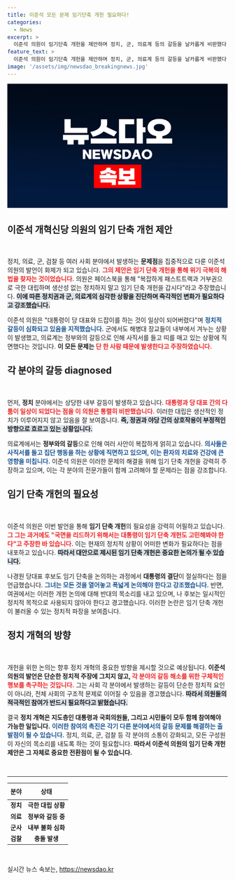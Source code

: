 ```yaml
---
title: 이준석 모든 문제 임기단축 개헌 필요하다!
categories:
  - News
excerpt: >
  이준석 의원이 임기단축 개헌을 제안하며 정치, 군, 의료계 등의 갈등을 날카롭게 비판했다. 대통령과의 대립 속에서 사회의 생산성을 높이자는 그의 주장은 과연 현실로 가능할까? 클릭해서 자세히 알아보세요!
feature_text: >
  이준석 의원이 임기단축 개헌을 제안하며 정치, 군, 의료계 등의 갈등을 날카롭게 비판했다. 대통령과의 대립 속에서 사회의 생산성을 높이자는 그의 주장은 과연 현실로 가능할까? 클릭해서 자세히 알아보세요!
image: '/assets/img/newsdao_breakingnews.jpg'
---
```


<p><img src="/assets/img/newsdao_breakingnews.jpg" alt="bookingtag 속보" /></p>

<h2 data-ke-size="size26">이준석 개혁신당 의원의 임기 단축 개헌 제안</h2>

<p data-ke-size="size16">&nbsp;</p>

<p>정치, 의료, 군, 검찰 등 여러 사회 분야에서 발생하는 <b>문제점</b>을 집중적으로 다룬 이준석 의원의 발언이 화제가 되고 있습니다. <b><span style="color: #ee2323;">그의 제안은 임기 단축 개헌을 통해 위기 극복의 해법을 찾자는 것이었습니다.</span></b> 의원은 페이스북을 통해 "복잡하게 패스트트랙과 거부권으로 극한 대립하며 생산성 없는 정치하지 말고 임기 단축 개헌을 갑시다"라고 주장했습니다. <b><span style="background-color: #21538527;">이에 따른 정치권과 군, 의료계의 심각한 상황을 진단하며 즉각적인 변화가 필요하다고 강조했습니다.</span></b> </p>

<p>이준석 의원은 "대통령이 당 대표와 드잡이를 하는 것이 일상이 되어버렸다"며 <b><span style="color: #1a5490;">정치적 갈등이 심화되고 있음을 지적했습니다.</span></b> 군에서도 해병대 장교들이 내부에서 겨누는 상황이 발생했고, 의료계는 정부와의 갈등으로 인해 사직서를 들고 띠를 매고 있는 상황에 직면했다는 것입니다. <b>이 모든 문제는 <span style="color: #ee2323;">단 한 사람 때문에 발생한다고 주장하였습니다.</span></b> </p>

<h2 data-ke-size="size26">각 분야의 갈등 diagnosed</h2>

<p data-ke-size="size16">&nbsp;</p>

<p>먼저, <b>정치</b> 분야에서는 상당한 내부 갈등이 발생하고 있습니다. <b><span style="color: #ee2323;">대통령과 당 대표 간의 다툼이 일상이 되었다는 점을 이 의원은 통렬히 비판했습니다.</span></b> 이러한 대립은 생산적인 정치가 이루어지지 않고 있음을 잘 보여줍니다. <b><span style="background-color: #21538527;">즉, 정권과 야당 간의 상호작용이 부정적인 방향으로 흐르고 있는 상황입니다.</span></b> </p>

<p>의료계에서는 <b>정부와의 갈등</b>으로 인해 여러 사안이 복잡하게 얽히고 있습니다. <b><span style="color: #1a5490;">의사들은 사직서를 들고 집단 행동을 하는 상황에 직면하고 있으며, 이는 환자의 치료와 건강에 큰 영향을 미칩니다.</span></b> 이준석 의원은 이러한 문제의 해결을 위해 임기 단축 개헌을 강력히 주장하고 있으며, 이는 각 분야의 전문가들이 함께 고려해야 할 문제라는 점을 강조합니다. </p>

<h2 data-ke-size="size26">임기 단축 개헌의 필요성</h2>

<p data-ke-size="size16">&nbsp;</p>

<p>이준석 의원은 이번 발언을 통해 <b>임기 단축 개헌</b>의 필요성을 강력히 어필하고 있습니다. <b><span style="color: #ee2323;">그 그는 과거에도 "국면을 리드하기 위해서는 대통령이 임기 단축 개헌도 고민해봐야 한다"고 주장한 바 있습니다.</span></b> 이는 현재의 정치적 상황이 어떠한 변화가 필요하다는 점을 내포하고 있습니다. <b><span style="background-color: #21538527;">따라서 대안으로 제시된 임기 단축 개헌은 중요한 논의가 될 수 있습니다.</span></b> </p>

<p>나경원 당대표 후보도 임기 단축을 논의하는 과정에서 <b>대통령의 결단</b>이 절실하다는 점을 언급했습니다. <b><span style="color: #1a5490;">그녀는 모든 것을 열어놓고 폭넓게 논의해야 한다고 강조했습니다.</span></b> 반면, 여권에서는 이러한 개헌 논의에 대해 반대의 목소리를 내고 있으며, 나 후보는 일시적인 정치적 목적으로 사용되지 않아야 한다고 경고했습니다. 이러한 논란은 임기 단축 개헌이 불러올 수 있는 정치적 파장을 보여줍니다. </p>

<h2 data-ke-size="size26">정치 개혁의 방향</h2>

<p data-ke-size="size16">&nbsp;</p>

<p>개헌을 위한 논의는 향후 정치 개혁의 중요한 방향을 제시할 것으로 예상됩니다. <b>이준석 의원의 발언은 단순한 정치적 주장에 그치지 않고, <span style="color: #ee2323;">각 분야의 갈등 해소를 위한 구체적인 행보를 촉구하는 것입니다.</span></b> 그는 사회 각 분야에서 발생하는 갈등이 단순한 정치적 요인이 아니라, 전체 사회의 구조적 문제로 이어질 수 있음을 경고했습니다. <b><span style="background-color: #21538527;">따라서 의원들의 적극적인 참여가 반드시 필요하다고 밝혔습니다.</span></b></p>

<p>결국 <b>정치 개혁은 지도층인 대통령과 국회의원들, 그리고 시민들이 모두 함께 참여해야 가능한 일입니다.</b> <b><span style="color: #1a5490;">이러한 참여의 촉진은 각기 다른 분야에서의 갈등 문제를 해결하는 출발점이 될 수 있습니다.</span></b> 정치, 의료, 군, 검찰 등 각 분야의 소통이 강화되고, 모든 구성원이 자신의 목소리를 내도록 하는 것이 필요합니다. <b>따라서 이준석 의원의 임기 단축 개헌 제안은 그 자체로 중요한 전환점이 될 수 있습니다.</b></p>

<p data-ke-size="size16">&nbsp;</p>

<hr>

<table style="width: 100%;">
    <thead>
        <tr>
            <th style="text-align: center; height: 30px;"><b>분야</b></th>
            <th style="text-align: center; height: 30px;"><b>상태</b></th>
        </tr>
    </thead>
    <tbody>
        <tr>
            <td style="text-align: center; height: 17px;"><b>정치</b></td>
            <td style="text-align: center; height: 17px;"><b>극한 대립 상황</b></td>
        </tr>
        <tr>
            <td style="text-align: center; height: 17px;"><b>의료</b></td>
            <td style="text-align: center; height: 17px;"><b>정부와 갈등 중</b></td>
        </tr>
        <tr>
            <td style="text-align: center; height: 17px;"><b>군사</b></td>
            <td style="text-align: center; height: 17px;"><b>내부 불화 심화</b></td>
        </tr>
        <tr>
            <td style="text-align: center; height: 17px;"><b>검찰</b></td>
            <td style="text-align: center; height: 17px;"><b>충돌 발생</b></td>
        </tr>
    </tbody>
</table>

<p data-ke-size="size16">&nbsp;</p>
실시간 뉴스 속보는, <a href="https://newsdao.kr" rel="dofollow">https://newsdao.kr</a>


